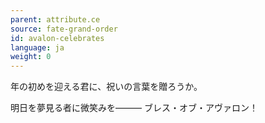 ```yaml
---
parent: attribute.ce
source: fate-grand-order
id: avalon-celebrates
language: ja
weight: 0
---
```


年の初めを迎える君に、祝いの言葉を贈ろうか。

明日を夢見る者に微笑みを―――
ブレス・オブ・アヴァロン！
